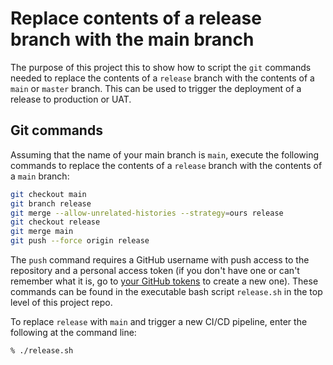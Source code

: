 # Replace contents of a release branch with the main branch

The purpose of this project this to show how to script the `git` commands needed to replace the contents of a `release` branch with the contents of a `main` or `master` branch. This can be used to trigger the deployment of
a release to production or UAT.

## Git commands
Assuming that the name of your main branch is `main`, execute the following commands to replace the contents of a `release` branch with the contents of a `main` branch:

```bash
git checkout main
git branch release
git merge --allow-unrelated-histories --strategy=ours release
git checkout release
git merge main
git push --force origin release
```

The `push` command requires a GitHub username with push access to the repository and a personal access token (if you don't have one or can't
remember what it is, go to [your GitHub tokens](https://github.com/settings/tokens) to create a new one). These commands can be found in the executable bash script `release.sh` in the top level of this project repo.

To replace `release` with `main` and trigger a new CI/CD pipeline, enter the following at the command line:
```bash
% ./release.sh
```
